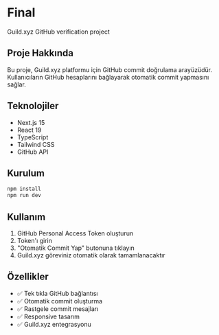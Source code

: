 # Final

Guild.xyz GitHub verification project

## Proje Hakkında

Bu proje, Guild.xyz platformu için GitHub commit doğrulama arayüzüdür. Kullanıcıların GitHub hesaplarını bağlayarak otomatik commit yapmasını sağlar.

## Teknolojiler

- Next.js 15
- React 19
- TypeScript
- Tailwind CSS
- GitHub API

## Kurulum

```bash
npm install
npm run dev
```

## Kullanım

1. GitHub Personal Access Token oluşturun
2. Token'ı girin
3. "Otomatik Commit Yap" butonuna tıklayın
4. Guild.xyz göreviniz otomatik olarak tamamlanacaktır

## Özellikler

- ✅ Tek tıkla GitHub bağlantısı
- ✅ Otomatik commit oluşturma
- ✅ Rastgele commit mesajları
- ✅ Responsive tasarım
- ✅ Guild.xyz entegrasyonu
